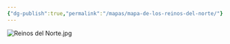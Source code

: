 ```yaml
---
{"dg-publish":true,"permalink":"/mapas/mapa-de-los-reinos-del-norte/"}
---
```



![Reinos del Norte.jpg](/img/user/Im%C3%A1genes/Reinos%20del%20Norte.jpg)